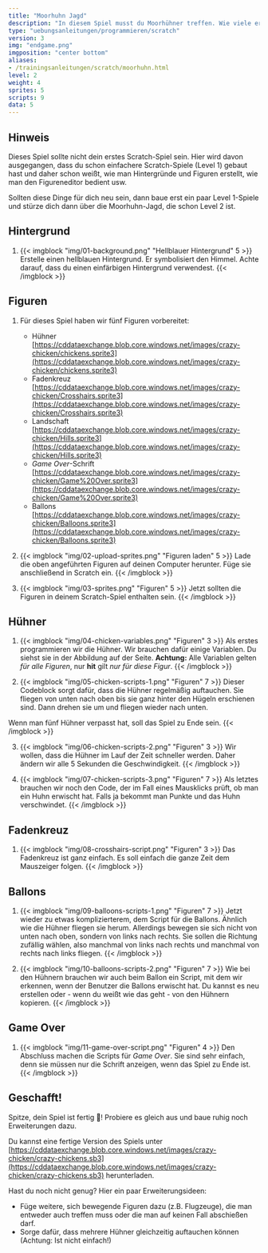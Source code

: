 ```yaml
---
title: "Moorhuhn Jagd"
description: "In diesem Spiel musst du Moorhühner treffen. Wie viele erwischst du?"
type: "uebungsanleitungen/programmieren/scratch"
version: 3
img: "endgame.png"
imgposition: "center bottom"
aliases:
- /trainingsanleitungen/scratch/moorhuhn.html
level: 2
weight: 4
sprites: 5
scripts: 9
data: 5
---
```


## Hinweis

Dieses Spiel sollte nicht dein erstes Scratch-Spiel sein. Hier wird davon ausgegangen, dass du schon einfachere Scratch-Spiele (Level 1) gebaut hast und daher schon weißt, wie man Hintergründe und Figuren erstellt, wie man den Figureneditor bedient usw.

Sollten diese Dinge für dich neu sein, dann baue erst ein paar Level 1-Spiele und stürze dich dann über die Moorhuhn-Jagd, die schon Level 2 ist.

## Hintergrund

1. {{< imgblock "img/01-background.png" "Hellblauer Hintergrund" 5 >}}
Erstelle einen hellblauen Hintergrund. Er symbolisiert den Himmel. Achte darauf, dass du einen einfärbigen Hintergrund verwendest.
{{< /imgblock >}}

## Figuren

1. Für dieses Spiel haben wir fünf Figuren vorbereitet:
  
    * Hühner [https://cddataexchange.blob.core.windows.net/images/crazy-chicken/chickens.sprite3](https://cddataexchange.blob.core.windows.net/images/crazy-chicken/chickens.sprite3)
    * Fadenkreuz [https://cddataexchange.blob.core.windows.net/images/crazy-chicken/Crosshairs.sprite3](https://cddataexchange.blob.core.windows.net/images/crazy-chicken/Crosshairs.sprite3)
    * Landschaft [https://cddataexchange.blob.core.windows.net/images/crazy-chicken/Hills.sprite3](https://cddataexchange.blob.core.windows.net/images/crazy-chicken/Hills.sprite3)
    * _Game Over_-Schrift [https://cddataexchange.blob.core.windows.net/images/crazy-chicken/Game%20Over.sprite3](https://cddataexchange.blob.core.windows.net/images/crazy-chicken/Game%20Over.sprite3)
    * Ballons [https://cddataexchange.blob.core.windows.net/images/crazy-chicken/Balloons.sprite3](https://cddataexchange.blob.core.windows.net/images/crazy-chicken/Balloons.sprite3)

2. {{< imgblock "img/02-upload-sprites.png" "Figuren laden" 5 >}}
Lade die oben angeführten Figuren auf deinen Computer herunter. Füge sie anschließend in Scratch ein.
{{< /imgblock >}}

3. {{< imgblock "img/03-sprites.png" "Figuren" 5 >}}
Jetzt sollten die Figuren in deinem Scratch-Spiel enthalten sein.
{{< /imgblock >}}

## Hühner

1. {{< imgblock "img/04-chicken-variables.png" "Figuren" 3 >}}
Als erstes programmieren wir die Hühner. Wir brauchen dafür einige Variablen. Du siehst sie in der Abbildung auf der Seite. **Achtung:** Alle Variablen gelten _für alle Figuren_, nur **hit** gilt _nur für diese Figur_.
{{< /imgblock >}}

2. {{< imgblock "img/05-chicken-scripts-1.png" "Figuren" 7 >}}
Dieser Codeblock sorgt dafür, dass die Hühner regelmäßig auftauchen. Sie fliegen von unten nach oben bis sie ganz hinter den Hügeln erschienen sind. Dann drehen sie um und fliegen wieder nach unten.

Wenn man fünf Hühner verpasst hat, soll das Spiel zu Ende sein.
{{< /imgblock >}}

3. {{< imgblock "img/06-chicken-scripts-2.png" "Figuren" 3 >}}
Wir wollen, dass die Hühner im Lauf der Zeit schneller werden. Daher ändern wir alle 5 Sekunden die Geschwindigkeit.
{{< /imgblock >}}

4. {{< imgblock "img/07-chicken-scripts-3.png" "Figuren" 7 >}}
Als letztes brauchen wir noch den Code, der im Fall eines Mausklicks prüft, ob man ein Huhn erwischt hat. Falls ja bekommt man Punkte und das Huhn verschwindet.
{{< /imgblock >}}

## Fadenkreuz

1. {{< imgblock "img/08-crosshairs-script.png" "Figuren" 3 >}}
Das Fadenkreuz ist ganz einfach. Es soll einfach die ganze Zeit dem Mauszeiger folgen.
{{< /imgblock >}}

## Ballons

1. {{< imgblock "img/09-balloons-scripts-1.png" "Figuren" 7 >}}
Jetzt wieder zu etwas komplizierterem, dem Script für die Ballons. Ähnlich wie die Hühner fliegen sie herum. Allerdings bewegen sie sich nicht von unten nach oben, sondern von links nach rechts. Sie sollen die Richtung zufällig wählen, also manchmal von links nach rechts und manchmal von rechts nach links fliegen.
{{< /imgblock >}}

2. {{< imgblock "img/10-balloons-scripts-2.png" "Figuren" 7 >}}
Wie bei den Hühnern brauchen wir auch beim Ballon ein Script, mit dem wir erkennen, wenn der Benutzer die Ballons erwischt hat. Du kannst es neu erstellen oder - wenn du weißt wie das geht - von den Hühnern kopieren.
{{< /imgblock >}}

## Game Over

1. {{< imgblock "img/11-game-over-script.png" "Figuren" 4 >}}
Den Abschluss machen die Scripts für _Game Over_. Sie sind sehr einfach, denn sie müssen nur die Schrift anzeigen, wenn das Spiel zu Ende ist.
{{< /imgblock >}}

## Geschafft!

Spitze, dein Spiel ist fertig 🥳! Probiere es gleich aus und baue ruhig noch Erweiterungen dazu.

Du kannst eine fertige Version des Spiels unter [https://cddataexchange.blob.core.windows.net/images/crazy-chicken/crazy-chickens.sb3](https://cddataexchange.blob.core.windows.net/images/crazy-chicken/crazy-chickens.sb3) herunterladen.

Hast du noch nicht genug? Hier ein paar Erweiterungsideen:

* Füge weitere, sich bewegende Figuren dazu (z.B. Flugzeuge), die man entweder auch treffen muss oder die man auf keinen Fall abschießen darf.
* Sorge dafür, dass mehrere Hühner gleichzeitig auftauchen können (Achtung: Ist nicht einfach!)
